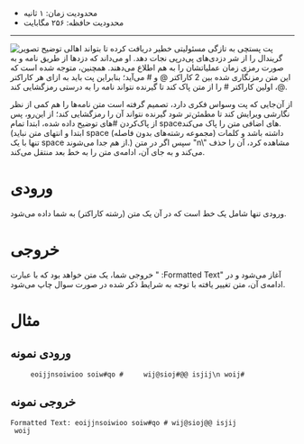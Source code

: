 + محدودیت زمان: ۱ ثانیه
+ محدودیت حافظه: ۲۵۶ مگابایت

----------
![توضیح تصویر](https://uploadkon.ir/uploads/dec718_232047.jpg)
پت پستچی به تازگی مسئولیتی خطیر دریافت کرده تا بتواند اهالی گریندال را از شر دزدی‌های پی‌در‌پی نجات دهد. او می‌داند که دزدها از طریق نامه و به صورت رمزی زمان عملیاتشان را به هم اطلاع می‌دهند. همچنین، متوجه شده است که این متن رمزنگاری شده بین 2 کاراکتر @ و # می‌آید؛ بنابراین پت باید به ازای هر کاراکتر @، اولین کاراکتر # را از متن پاک کند تا گیرنده نتواند نامه را به درستی رمزگشایی کند.

از آن‌جایی که پت وسواس فکری دارد، تصمیم گرفته است متن نامه‌ها را هم کمی از نظر نگارشی ویرایش کند تا مطمئن‌تر شود گیرنده نتواند آن را رمزگشایی کند؛ از این‌رو، پس از پاک‌کردن #های توضیح داده شده، ابتدا تمام spaceهای اضافی متن را پاک می‌کند. (ابتدا و انتهای متن نباید space داشته باشد و کلمات (مجموعه رشته‌های بدون فاصله) تنها با یک space از هم جدا می‌شوند.) سپس اگر در متن "n\\" مشاهده کرد، آن را حذف می‌کند و به جای آن، ادامه‌ی متن را به خط بعد منتقل می‌کند.

# ورودی
ورودی تنها شامل یک خط است که در آن یک متن (رشته کاراکتر) به شما داده می‌شود.

# خروجی
خروجی شما، یک متن خواهد بود که با عبارت " :Formatted Text" آغاز می‌شود و در ادامه‌ی آن، متن تغییر یافته با توجه به شرایط ذکر شده در صورت سوال چاپ می‌شود.

# مثال
## ورودی نمونه
```
     eoijjnsoiwioo soiw#qo #     wij@sioj#@@ isjij\n woij#  
```

## خروجی نمونه
```
Formatted Text: eoijjnsoiwioo soiw#qo # wij@sioj@@ isjij
 woij
```